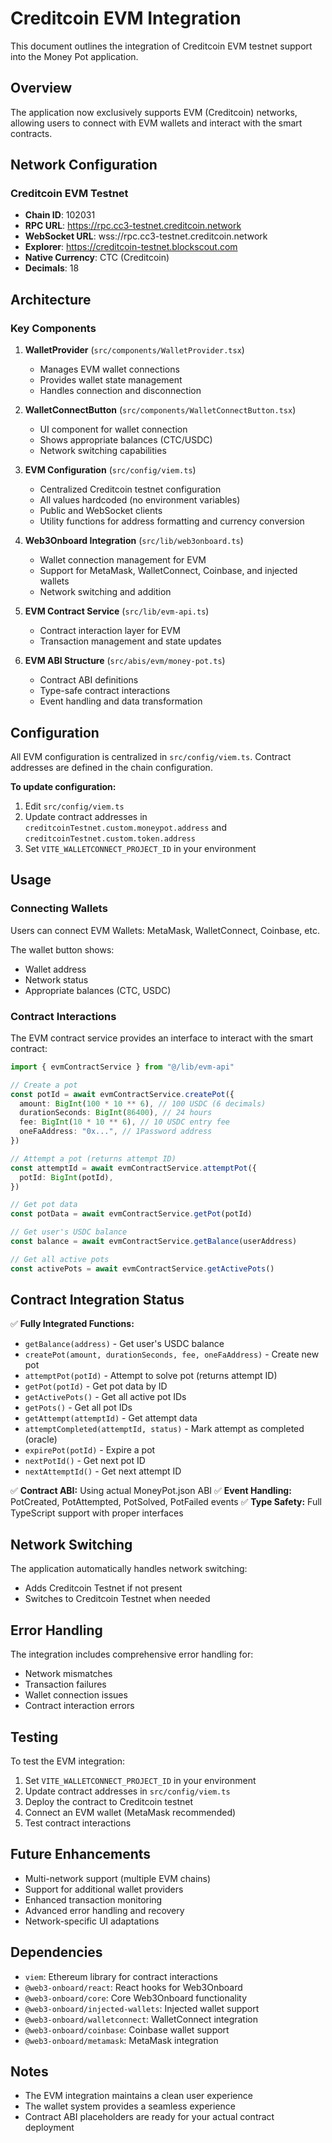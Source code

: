 # Creditcoin EVM Integration

This document outlines the integration of Creditcoin EVM testnet support into the Money Pot application.

## Overview

The application now exclusively supports EVM (Creditcoin) networks, allowing users to connect with EVM wallets and interact with the smart contracts.

## Network Configuration

### Creditcoin EVM Testnet

- **Chain ID**: 102031
- **RPC URL**: https://rpc.cc3-testnet.creditcoin.network
- **WebSocket URL**: wss://rpc.cc3-testnet.creditcoin.network
- **Explorer**: https://creditcoin-testnet.blockscout.com
- **Native Currency**: CTC (Creditcoin)
- **Decimals**: 18

## Architecture

### Key Components

1. **WalletProvider** (`src/components/WalletProvider.tsx`)
   - Manages EVM wallet connections
   - Provides wallet state management
   - Handles connection and disconnection

2. **WalletConnectButton** (`src/components/WalletConnectButton.tsx`)
   - UI component for wallet connection
   - Shows appropriate balances (CTC/USDC)
   - Network switching capabilities

3. **EVM Configuration** (`src/config/viem.ts`)
   - Centralized Creditcoin testnet configuration
   - All values hardcoded (no environment variables)
   - Public and WebSocket clients
   - Utility functions for address formatting and currency conversion

4. **Web3Onboard Integration** (`src/lib/web3onboard.ts`)
   - Wallet connection management for EVM
   - Support for MetaMask, WalletConnect, Coinbase, and injected wallets
   - Network switching and addition

5. **EVM Contract Service** (`src/lib/evm-api.ts`)
   - Contract interaction layer for EVM
   - Transaction management and state updates

6. **EVM ABI Structure** (`src/abis/evm/money-pot.ts`)
   - Contract ABI definitions
   - Type-safe contract interactions
   - Event handling and data transformation

## Configuration

All EVM configuration is centralized in `src/config/viem.ts`. Contract addresses are defined in the chain configuration.

**To update configuration:**

1. Edit `src/config/viem.ts`
2. Update contract addresses in `creditcoinTestnet.custom.moneypot.address` and `creditcoinTestnet.custom.token.address`
3. Set `VITE_WALLETCONNECT_PROJECT_ID` in your environment

## Usage

### Connecting Wallets

Users can connect EVM Wallets: MetaMask, WalletConnect, Coinbase, etc.

The wallet button shows:
- Wallet address
- Network status
- Appropriate balances (CTC, USDC)

### Contract Interactions

The EVM contract service provides an interface to interact with the smart contract:

```typescript
import { evmContractService } from "@/lib/evm-api"

// Create a pot
const potId = await evmContractService.createPot({
  amount: BigInt(100 * 10 ** 6), // 100 USDC (6 decimals)
  durationSeconds: BigInt(86400), // 24 hours
  fee: BigInt(10 * 10 ** 6), // 10 USDC entry fee
  oneFaAddress: "0x...", // 1Password address
})

// Attempt a pot (returns attempt ID)
const attemptId = await evmContractService.attemptPot({
  potId: BigInt(potId),
})

// Get pot data
const potData = await evmContractService.getPot(potId)

// Get user's USDC balance
const balance = await evmContractService.getBalance(userAddress)

// Get all active pots
const activePots = await evmContractService.getActivePots()
```

## Contract Integration Status

✅ **Fully Integrated Functions:**

- `getBalance(address)` - Get user's USDC balance
- `createPot(amount, durationSeconds, fee, oneFaAddress)` - Create new pot
- `attemptPot(potId)` - Attempt to solve pot (returns attempt ID)
- `getPot(potId)` - Get pot data by ID
- `getActivePots()` - Get all active pot IDs
- `getPots()` - Get all pot IDs
- `getAttempt(attemptId)` - Get attempt data
- `attemptCompleted(attemptId, status)` - Mark attempt as completed (oracle)
- `expirePot(potId)` - Expire a pot
- `nextPotId()` - Get next pot ID
- `nextAttemptId()` - Get next attempt ID

✅ **Contract ABI:** Using actual MoneyPot.json ABI
✅ **Event Handling:** PotCreated, PotAttempted, PotSolved, PotFailed events
✅ **Type Safety:** Full TypeScript support with proper interfaces

## Network Switching

The application automatically handles network switching:
- Adds Creditcoin Testnet if not present
- Switches to Creditcoin Testnet when needed

## Error Handling

The integration includes comprehensive error handling for:
- Network mismatches
- Transaction failures
- Wallet connection issues
- Contract interaction errors

## Testing

To test the EVM integration:

1. Set `VITE_WALLETCONNECT_PROJECT_ID` in your environment
2. Update contract addresses in `src/config/viem.ts`
3. Deploy the contract to Creditcoin testnet
4. Connect an EVM wallet (MetaMask recommended)
5. Test contract interactions

## Future Enhancements

- Multi-network support (multiple EVM chains)
- Support for additional wallet providers
- Enhanced transaction monitoring
- Advanced error handling and recovery
- Network-specific UI adaptations

## Dependencies

- `viem`: Ethereum library for contract interactions
- `@web3-onboard/react`: React hooks for Web3Onboard
- `@web3-onboard/core`: Core Web3Onboard functionality
- `@web3-onboard/injected-wallets`: Injected wallet support
- `@web3-onboard/walletconnect`: WalletConnect integration
- `@web3-onboard/coinbase`: Coinbase wallet support
- `@web3-onboard/metamask`: MetaMask integration

## Notes

- The EVM integration maintains a clean user experience
- The wallet system provides a seamless experience
- Contract ABI placeholders are ready for your actual contract deployment
